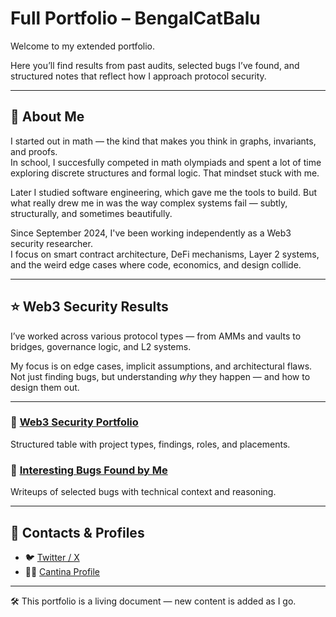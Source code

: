 # Full Portfolio – BengalCatBalu

Welcome to my extended portfolio.

Here you’ll find results from past audits, selected bugs I’ve found, and structured notes that reflect how I approach protocol security.

---

## 👤 About Me

I started out in math — the kind that makes you think in graphs, invariants, and proofs.  
In school, I succesfully competed in math olympiads and spent a lot of time exploring discrete structures and formal logic. That mindset stuck with me.

Later I studied software engineering, which gave me the tools to build. But what really drew me in was the way complex systems fail — subtly, structurally, and sometimes beautifully.

Since September 2024, I've been working independently as a Web3 security researcher.  
I focus on smart contract architecture, DeFi mechanisms, Layer 2 systems, and the weird edge cases where code, economics, and design collide.

---

## ⭐️ Web3 Security Results

I’ve worked across various protocol types — from AMMs and vaults to bridges, governance logic, and L2 systems.

My focus is on edge cases, implicit assumptions, and architectural flaws.  
Not just finding bugs, but understanding *why* they happen — and how to design them out.

---

### 🧾 [Web3 Security Portfolio](./Web3_Security_Portfolio.md)  
Structured table with project types, findings, roles, and placements.

### 🐛 [Interesting Bugs Found by Me](./bugs.md)  
Writeups of selected bugs with technical context and reasoning.

---

## 🔗 Contacts & Profiles

- 🐦 [Twitter / X](https://twitter.com/BengalCatBalu)  
- 🕵️‍♂️ [Cantina Profile](https://cantina.xyz/researchers/bengalcatbalu)

---

🛠 This portfolio is a living document — new content is added as I go.
